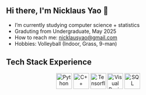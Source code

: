 ## Hi there, I'm Nicklaus Yao 👋

- I’m currently studying computer science + statistics
- Graduting from Undergraduate, May 2025
- How to reach me: nicklausyao@gmail.com
- Hobbies: Volleyball (Indoor, Grass, 9-man)

## Tech Stack Experience

<p align="center">
  <a href="https://www.python.org/"><img src="https://www.vectorlogo.zone/logos/python/python-icon.svg" alt="Python" width="43" height="43"></a>
  <a href="https://en.cppreference.com/w/"><img src="https://upload.wikimedia.org/wikipedia/commons/1/18/ISO_C%2B%2B_Logo.svg" alt="C++" width="43" height="43"></a>
  <a href="https://www.tensorflow.org/"><img src="https://www.vectorlogo.zone/logos/tensorflow/tensorflow-icon.svg" alt="Tensorflow" width="43" height="43"></a>
  <a href="https://learn.microsoft.com/en-us/dotnet/visual-basic/"><img src="https://www.vectorlogo.zone/logos/microsoft_vb/microsoft_vb-icon.svg" alt="Visual Basic" width="43" height="43"></a>
  <a href="https://en.wikipedia.org/wiki/SQL"><img src="https://www.vectorlogo.zone/logos/postgresql/postgresql-icon.svg" alt="SQL" width="43" height="43">
